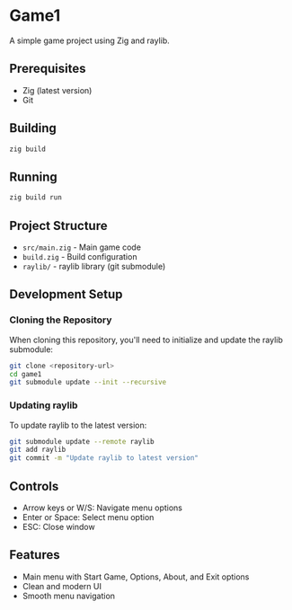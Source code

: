 # Game1

A simple game project using Zig and raylib.

## Prerequisites

- Zig (latest version)
- Git

## Building

```bash
zig build
```

## Running

```bash
zig build run
```

## Project Structure

- `src/main.zig` - Main game code
- `build.zig` - Build configuration
- `raylib/` - raylib library (git submodule)

## Development Setup

### Cloning the Repository

When cloning this repository, you'll need to initialize and update the raylib submodule:

```bash
git clone <repository-url>
cd game1
git submodule update --init --recursive
```

### Updating raylib

To update raylib to the latest version:

```bash
git submodule update --remote raylib
git add raylib
git commit -m "Update raylib to latest version"
```

## Controls

- Arrow keys or W/S: Navigate menu options
- Enter or Space: Select menu option
- ESC: Close window

## Features

- Main menu with Start Game, Options, About, and Exit options
- Clean and modern UI
- Smooth menu navigation